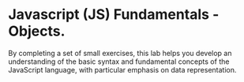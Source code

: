 # Javascript (JS) Fundamentals - Objects.

By completing a set of small exercises, this lab helps you develop an understanding of the basic syntax and fundamental concepts of the JavaScript language, with particular emphasis on data representation.
